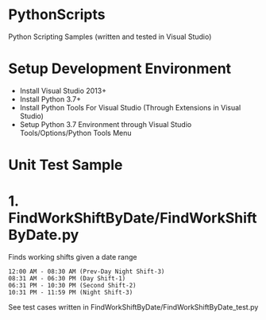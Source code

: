 # PythonScripts
Python Scripting Samples (written and tested in Visual Studio)

# Setup Development Environment
* Install Visual Studio 2013+
* Install Python 3.7+
* Install Python Tools For Visual Studio (Through Extensions in Visual Studio)
* Setup Python 3.7 Environment through Visual Studio Tools/Options/Python Tools Menu

# Unit Test Sample

# 1. FindWorkShiftByDate/FindWorkShiftByDate.py
Finds working shifts given a date range

    12:00 AM - 08:30 AM (Prev-Day Night Shift-3)
    08:31 AM - 06:30 PM (Day Shift-1)
    06:31 PM - 10:30 PM (Second Shift-2)
    10:31 PM - 11:59 PM (Night Shift-3)
    
See test cases written in FindWorkShiftByDate/FindWorkShiftByDate_test.py
